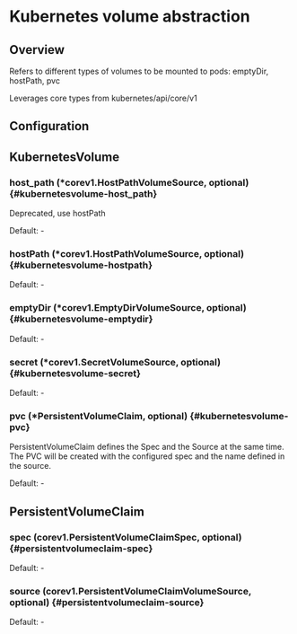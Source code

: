 # Kubernetes volume abstraction
## Overview
 Refers to different types of volumes to be mounted to pods: emptyDir, hostPath, pvc

 Leverages core types from kubernetes/api/core/v1

## Configuration
## KubernetesVolume

### host_path (*corev1.HostPathVolumeSource, optional) {#kubernetesvolume-host_path}

Deprecated, use hostPath 

Default: -

### hostPath (*corev1.HostPathVolumeSource, optional) {#kubernetesvolume-hostpath}

Default: -

### emptyDir (*corev1.EmptyDirVolumeSource, optional) {#kubernetesvolume-emptydir}

Default: -

### secret (*corev1.SecretVolumeSource, optional) {#kubernetesvolume-secret}

Default: -

### pvc (*PersistentVolumeClaim, optional) {#kubernetesvolume-pvc}

PersistentVolumeClaim defines the Spec and the Source at the same time. The PVC will be created with the configured spec and the name defined in the source. 

Default: -


## PersistentVolumeClaim

### spec (corev1.PersistentVolumeClaimSpec, optional) {#persistentvolumeclaim-spec}

Default: -

### source (corev1.PersistentVolumeClaimVolumeSource, optional) {#persistentvolumeclaim-source}

Default: -


